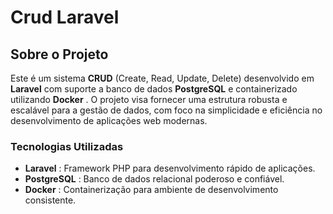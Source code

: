 # Crud Laravel


## Sobre o Projeto

Este é um sistema **CRUD** (Create, Read, Update, Delete) desenvolvido em **Laravel** com suporte a banco de dados **PostgreSQL** e containerizado utilizando  **Docker** . O projeto visa fornecer uma estrutura robusta e escalável para a gestão de dados, com foco na simplicidade e eficiência no desenvolvimento de aplicações web modernas.


### Tecnologias Utilizadas

* **Laravel** : Framework PHP para desenvolvimento rápido de aplicações.
* **PostgreSQL** : Banco de dados relacional poderoso e confiável.
* **Docker** : Containerização para ambiente de desenvolvimento consistente.
